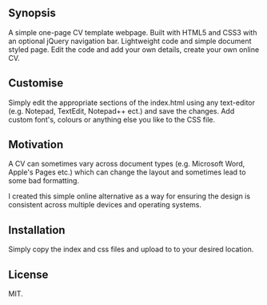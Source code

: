 ## Synopsis

A simple one-page CV template webpage. Built with HTML5 and CSS3 with an optional jQuery navigation bar. Lightweight code and simple document styled page.
Edit the code and add your own details, create your own online CV.

## Customise

Simply edit the appropriate sections of the index.html using any text-editor (e.g. Notepad, TextEdit, Notepad++ ect.) and save the changes. Add custom font's, colours or anything else you like to the CSS file.

## Motivation

A CV can sometimes vary across document types (e.g. Microsoft Word, Apple's Pages etc.) which can change the layout and sometimes lead to some bad formatting.

I created this simple online alternative as a way for ensuring the design is consistent across multiple devices and operating systems.

## Installation

Simply copy the index and css files and upload to to your desired location.

## License

MIT.
